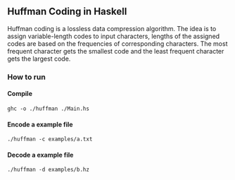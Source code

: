 ## Huffman Coding in Haskell

Huffman coding is a lossless data compression algorithm. The idea is to assign variable-length codes to input characters, lengths of the assigned codes are based on the frequencies of corresponding characters. The most frequent character gets the smallest code and the least frequent character gets the largest code.

### How to run

#### Compile
```
ghc -o ./huffman ./Main.hs
```

#### Encode a example file
```
./huffman -c examples/a.txt
```

#### Decode a example file
```
./huffman -d examples/b.hz
```